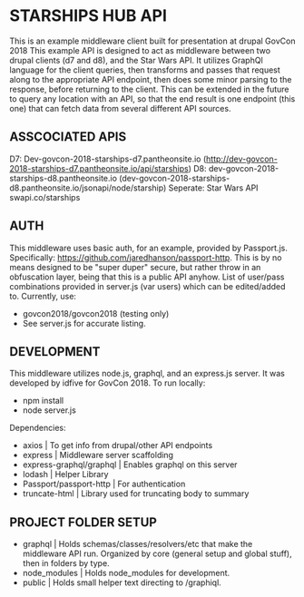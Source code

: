 STARSHIPS HUB API
===================

This is an example middleware client built for presentation at drupal GovCon 2018 This example API is designed to act as middleware between two drupal clients (d7 and d8), and the Star Wars API. It utilizes GraphQl language for the client queries, then transforms and passes that request along to the appropriate API endpoint, then does some minor parsing to the response, before returning to the client. This can be extended in the future to query any location with an API, so that the end result is one endpoint (this one) that can fetch data from several different API sources.

ASSCOCIATED APIS
-------------------
D7: Dev-govcon-2018-starships-d7.pantheonsite.io (http://dev-govcon-2018-starships-d7.pantheonsite.io/api/starships)
D8: dev-govcon-2018-starships-d8.pantheonsite.io (dev-govcon-2018-starships-d8.pantheonsite.io/jsonapi/node/starship)
Seperate: Star Wars API  swapi.co/starships

AUTH
-------------------
This middleware uses basic auth, for an example, provided by Passport.js. Specifically:  https://github.com/jaredhanson/passport-http. This is by no means designed to be "super duper" secure, but rather throw in an obfuscation layer, being that this is a public API anyhow. List of user/pass combinations provided in server.js (var users) which can be edited/added to. Currently, use:
* govcon2018/govcon2018 (testing only)
* See server.js for accurate listing.

DEVELOPMENT
-------------------
This middleware utilizes node.js, graphql, and an express.js server. It was developed by idfive for GovCon 2018. To run locally:

* npm install
* node server.js

Dependencies:
* axios | To get info from drupal/other API endpoints
* express | Middleware server scaffolding
* express-graphql/graphql | Enables graphql on this server
* lodash | Helper Library
* Passport/passport-http | For authentication
* truncate-html | Library used for truncating body to summary

PROJECT FOLDER SETUP
---------------------
* graphql | Holds schemas/classes/resolvers/etc that make the middleware API run. Organized by core (general setup and global stuff), then in folders by type.
* node_modules | Holds node_modules for development.
* public | Holds small helper text directing to /graphiql.
